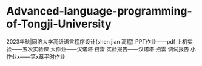 # Advanced-language-programming-of-Tongji-University
2023年秋|同济大学高级语言程序设计(shen jian 高程)
PPT作业——pdf
上机实验——五次实验课
大作业——汉诺塔 扫雷
实验报告——汉诺塔 扫雷 调试报告
小作业x——第x章平时作业
